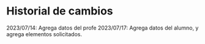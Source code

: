 # Historial de cambios

2023/07/14: Agrega datos del profe
2023/07/17: Agrega datos del alumno, y agrega elementos solicitados.
